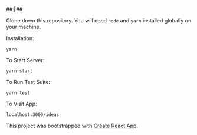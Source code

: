 ##🚀##

Clone down this repository. You will need `node` and `yarn` installed globally on your machine.  

Installation:

`yarn`  

To Start Server:

`yarn start`  

To Run Test Suite:  

`yarn test`  

To Visit App:

`localhost:3000/ideas`  

This project was bootstrapped with [Create React App](https://github.com/facebook/create-react-app).

